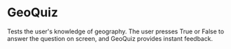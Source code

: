# GeoQuiz
Tests the user's knowledge of geography. The user presses True or False to answer the question on screen, and GeoQuiz provides instant feedback.
